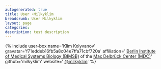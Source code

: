 ```yaml
---
autogenerated: true
title: User ›Milkyklim
breadcrumb: User Milkyklim
layout: page
categories: 
description: test description
---
```


{% include user-box name='Klim Kolyvanov' gravatar='f71eddeb16fb5a8c04e7ffa71cbf720a' affiliation=' [Berlin Institute of Medical Systems Biology (BIMSB)](https://www.mdc-berlin.de/13800178/en/bimsb) of the [Max Delbrück Center (MDC)](https://www.mdc-berlin.de/en)' github='milkyklim' website=' [@milkyklim](https://t.me/milkyklim)' %}
